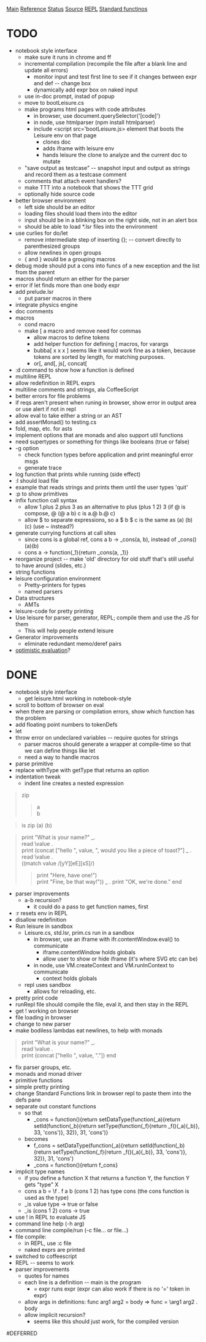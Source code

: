 [Main](README.html) [Reference](REFERENCE.html) [Status](TODO.html) [Source](http://github.com/zot/leisure) [REPL](leisure.html) [Standard functinos](std.lsr)
# TODO
* notebook style interface
   * make sure it runs in chrome and ff
   * incremental compilation (recompile the file after a blank line and update all errors)
      * monitor input and test first line to see if it changes between expr and def -- change box
	  * dynamically add expr box on naked input
   * use in-doc prompt, instad of popup
   * move to bootLeisure.cs
   * make programs html pages with code attributes
	  * in browser, use document.querySelector('[code]')
      * in node, use htmlparser (npm install htmlparser)
      * include <script src='bootLeisure.js> element that boots the Leisure env on that page
         * clones doc
		 * adds iframe with leisure env
         * hands leisure the clone to analyze and the current doc to mutate
   * "save output as testcase" -- snapshot input and output as strings and record them as a testcase comment
   * comments that attach event handlers?
   * make TTT into a notebook that shows the TTT grid
   * optionally hide source code
* better browser environment
   * left side should be an editor
   * loading files should load them into the editor
   * input should be in a blinking box on the right side, not in an alert box
   * should be able to load *.lsr files into the environment
* use curlies for do/let
   * remove intermediate step of inserting {}; -- convert directly to parenthesized groups
   * allow newlines in open groups
   * { and } would be a grouping macros
* debug mode should put a cons into funcs of a new exception and the list from the parent
* macros should return an either for the parser
* error if let finds more than one body expr
* add prelude.lsr
   * put parser macros in there
* integrate physics engine
* doc comments
* macros
   * cond macro
   * make \[ a macro and remove need for commas
      * allow macros to define tokens
      * add helper function for defining \[ macros, for varargs
      * bubba\[ x x x \] seems like it would work fine as a token, because tokens are sorted by length, for matching purposes.
      * or\[, and\[, js\[, concat\[
* :d command to show how a function is defined
* multiline REPL
* allow redefinition in REPL exprs
* multiline comments and strings, ala CoffeeScript
* better errors for file problems
* if reqs aren't present when runing in browser, show error in output area or use alert if not in repl
* allow eval to take either a string or an AST
* add assertMonad() to testing.cs
* fold, map, etc. for asts
* implement options that are monads and also support util functions
* need supertypes or something for things like booleans (true or false)
* -g option
   * check function types before application and print meaningful error msgs
   * generate trace
* log function that prints while running (side effect)
* :l should load file
* example that reads strings and prints them until the user types 'quit'
* :p to show primitives
* infix function call syntax
   * allow 1.plus 2.plus 3 as an alternative to plus (plus 1 2) 3 (if @ is compose, @ (@ a b) c is a.@ b.@ c)
   * allow $ to separate expressions, so a $ b $ c is the same as (a) (b) (c) (use ~ instead?)
* generate currying functions at call sites
   * since cons is a global ref, cons a b -> _cons(a, b), instead of _cons()(a)(b)
   * cons a -> function(_1){return _cons(a, _1)}
* reorganize project -- make 'old' directory for old stuff that's still useful to have around (slides, etc.)
* string functions
* leisure configuration environment
   * Pretty-printers for types
   * named parsers
* Data structures
   * AMTs
* leisure-code for pretty printing
* Use leisure for parser, generator, REPL; compile them and use the JS for them
   * This will help people extend leisure
* Generator improvements
   * eliminate redundant memo/deref pairs
* [optimistic evaluation](http://research.microsoft.com/en-us/um/people/simonpj/Papers/optimistic/index.htm)?

# DONE
* notebook style interface
   * get leisure.html working in notebook-style
* scroll to bottom of browser on eval
* when there are parsing or compilation errors, show which function has the problem
* add floating point numbers to tokenDefs
* let
* throw error on undeclared variables -- require quotes for strings
   * parser macros should generate a wrapper at compile-time so that we can define things like let
   * need a way to handle macros
* parse primitive
* replace withType with getType that returns an option
* indentation tweak
   * indent line creates a nested expression

>zip  
>>a  
  b

> is zip (a) (b)  

> print "What is your name?" \_.  
> read \value .  
> print (concat ["hello ", value, ", would you like a piece of toast?"] \_ .  
> read \value .  
> ((match value /\[yY]\[eE]\[sS]/)  
>>   print "Here, have one!")  
>>   print "Fine, be that way!")) \_ .
> print "OK, we're done." end

* parser improvements
   * a-b recursion?
      * it could do a pass to get function names, first
* :r resets env in REPL
* disallow redefinition
* Run leisure in sandbox
   * Leisure.cs, std.lsr, prim.cs run in a sandbox
      * in browser, use an iframe with ifr.contentWindow.eval() to communicate
         * iframe.contentWindow holds globals
		 * allow user to show or hide iframe (it's where SVG etc can be)
      * in node, use VM.createContext and VM.runInContext to communicate
         * context holds globals
   * repl uses sandbox
      * allows for reloading, etc.
* pretty print code
* runRepl file should compile the file, eval it, and then stay in the REPL
* get ! working on browser
* file loading in browser
* change to new parser
* make bodiless lambdas eat newlines, to help with monads

> print "What is your name?" \_.  
> read \value .  
> print (concat ["hello ", value, "."]) end

* fix parser groups, etc.
* monads and monad driver
* primitive functions
* simple pretty printing
* change Standard Functions link in browser repl to paste them into the defs pane
* separate out constant functions
   * so that
      * \_cons = function(){return setDataType(function(\_a){return setId(function(\_b){return setType(function(\_f){return \_f()(\_a)(\_b)}, 33, 'cons')}, 32)}, 31, 'cons')}
   * becomes
      * f\_cons = setDataType(function(\_a){return setId(function(\_b){return setType(function(\_f){return \_f()(\_a)(\_b)}, 33, 'cons')}, 32)}, 31, 'cons')
      * \_cons = function(){return f\_cons}
* implicit type names
   * if you define a function X that returns a function Y, the function Y gets "type" X
   * cons a b = \f . f a b
      (cons 1 2) has type cons (the cons function is used as the type)
   * _is value type -> true or false
   * _is (cons 1 2) cons -> true
* use ! in REPL to evaluate JS
* command line help (-h arg)
* command line compile/run (-c file... or file...)
* file compile: 
   * in REPL, use :c file
   * naked exprs are printed
* switched to coffeescript
* REPL -- seems to work
* parser improvements
   * quotes for names
   * each line is a definition -- main is the program
      * = expr runs expr (expr can also work if there is no '=' token in expr)
   * allow args in definitions: func arg1 arg2 = body => func = \arg1 arg2 . body
   * allow implicit recursion?
      * seems like this should just work, for the compiled version

#DEFERRED
